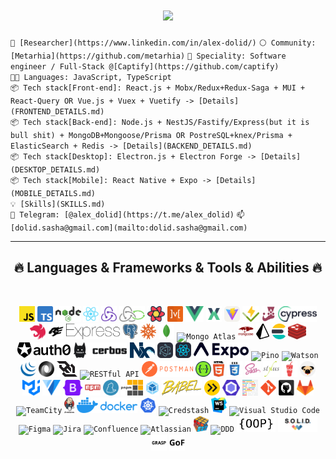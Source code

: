 <h1 align="center">
  <a href="https://git.io/typing-svg">
    <img src="https://readme-typing-svg.herokuapp.com/?font=Fira+Code&weight=600&size=30&center=true&lines=Hello,+There!+👋;I+am+Alex+Dolid....;Nice+to+meet+you!+🙂">
  </a>
</h1>
<code>🔭&nbsp;[Researcher](https://www.linkedin.com/in/alex-dolid/)</code>
<code>⚪ Community: [Metarhia](https://github.com/metarhia)</code>
<code>👷 Speciality: Software engineer / Full-Stack @[Captify](https://github.com/captify)</code><br>
<code>🧑‍💻 Languages: JavaScript, TypeScript</code><br>
<code>📦 Tech stack[Front-end]: React.js + Mobx/Redux+Redux-Saga + MUI + React-Query OR Vue.js + Vuex + Vuetify -> [Details](FRONTEND_DETAILS.md)</code><br>
<code>📦 Tech stack[Back-end]: Node.js + NestJS/Fastify/Express(but it is bull shit) + MongoDB+Mongoose/Prisma OR PostreSQL+knex/Prisma + ElasticSearch + Redis -> [Details](BACKEND_DETAILS.md)</code><br>
<code>📦 Tech stack[Desktop]: Electron.js + Electron Forge -> [Details](DESKTOP_DETAILS.md)</code><br>
<code>📦 Tech stack[Mobile]: React Native + Expo -> [Details](MOBILE_DETAILS.md)</code><br>
<code>💡 [Skills](SKILLS.md)</code><br>
<code>💬 Telegram: [@alex_dolid](https://t.me/alex_dolid)</code>
<code>📫 [dolid.sasha@gmail.com](mailto:dolid.sasha@gmail.com)</code>
<hr>
<h2 align="center">🔥 Languages & Frameworks & Tools & Abilities 🔥</h2>
<br>
<p align="center">
  <code><img title="JavaScript" height="25" src="images/javascript.svg"></code>
  <code><img title="TypeScript" height="25" src="images/typescript.svg"></code>
  <code><img title="Node.js" height="25" src="images/nodejs.svg"></code>
  <code><img title="React" height="25" src="images/react.svg"></code>
  <code><img title="Redux" height="25" src="images/redux.svg"></code>
  <code><img title="Redux-Saga" height="25" src="images/redux-saga.svg"></code>
  <code><img title="React Query" height="25" src="images/react-query.svg"></code>
  <code><img title="MobX" height="25" src="images/mobx.svg"></code>
  <code><img title="Vue" height="25" src="images/vue.svg"></code>
  <code><img title="Vuex" height="25" src="images/vuex.svg"></code>
  <code><img title="Vite" height="25" src="images/vite.svg"></code>
  <code><img title="Vitest" height="25" src="images/vitest.svg"></code>
  <code><img title="Jest" height="25" src="images/jest.svg"></code>
  <code><img title="Cypress" height="25" src="images/cypress.svg"></code>
  <code><img title="NestJS" height="25" src="images/nestjs.svg"></code>
  <code><img title="Fastify" height="25" src="images/fastify.svg"></code>
  <code><img title="Express" height="25" src="images/express.svg"></code>
  <code><img title="PostgreSQL" height="25" src="images/postgresql.svg"></code>
  <code><img title="Knex" height="25" src="images/knex.svg"></code>
  <code><img title="MongoDB" height="25" src="images/mongodb.svg"></code>
  <code><img title="Mongo Atlas" height="25" src="images/mongo-atlas.svg"></code>
  <code><img title="Mongoose" height="25" src="images/mongoose.svg"></code>
  <code><img title="Prisma" height="25" src="images/prisma.svg"></code>
  <code><img title="ElasticSearch" height="25" src="images/elasticsearch.svg"></code>
  <code><img title="Redis" height="25" src="images/redis.svg"></code>
  <code><img title="Auth0" height="25" src="images/auth0.svg"></code>
  <code><img title="Cerbos" height="25" src="images/cerbos.svg"></code>
  <code><img title="NX" height="25" src="images/nx.svg"></code>
  <code><img title="Electron.js" height="25" src="images/electron.svg"></code>
  <code><img title="React Native" height="25" src="images/react-native.svg"></code>
  <code><img title="Expo" height="25" src="images/expo.svg"></code>
  <code><img title="Pino" height="25" src="images/pino.svg"></code>
  <code><img title="Watson" height="25" src="images/watson.svg"></code>
  <code><img title="JQuery" height="25" src="images/jquery.svg"></code>
  <code><img title="JSON" height="25" src="images/json.svg"></code>
  <code><img title="Websocket" height="25" src="images/websocket.svg"></code>
  <code><img title="RESTful API" height="25" src="images/restfullapi.svg"></code>
  <code><img title="Postman" height="25" src="images/postman.svg"></code>
  <code><img title="Swagger" height="25" src="images/swagger.svg"></code>
  <code><img title="HTML5" height="25" src="images/html5.svg"></code>
  <code><img title="CSS3" height="25" src="images/css3.svg"></code>
  <code><img title="SASS" height="25" src="images/sass.svg"></code>
  <code><img title="Stylus" height="25" src="images/stylus.svg"></code>
  <code><img title="Gulp" height="25" src="images/gulp.svg"></code>
  <code><img title="Pug" height="25" src="images/pug.svg"></code>
  <code><img title="Material UI" height="25" src="images/mui.svg"></code>
  <code><img title="Vuetify" height="25" src="images/vuetify.svg"></code>
  <code><img title="Bootstrap" height="25" src="images/bootstrap.svg"></code>
  <code><img title="npm" height="25" src="images/npm.svg"></code>
  <code><img title="Yarn" height="25" src="images/yarn.svg"></code>
  <code><img title="PNPM" height="25" src="images/pnpm.svg"></code>
  <code><img title="Webpack" height="25" src="images/webpack.svg"></code>
  <code><img title="Babel.js" height="25" src="images/babel.svg"></code>
  <code><img title="esbuild" height="25" src="images/esbuild.svg"></code>
  <code><img title="eslint" height="25" src="images/eslint.svg"></code>
  <code><img title="prettier" height="25" src="images/prettier.svg"></code>
  <code><img title="Git" height="25" src="images/git.svg"></code>
  <code><img title="GitHub" height="25" src="images/github.svg"></code>
  <code><img title="GitLab" height="25" src="images/gitlab.svg"></code>
  <code><img title="TeamCity" height="25" src="images/teamcityb.svg"></code>
  <code><img title="Jenkins" height="25" src="images/jenkins.svg"></code>
  <code><img title="Docker" height="25" src="images/docker.svg"></code>
  <code><img title="Kubernetes" height="25" src="images/kubernetes.svg"></code>
  <code><img title="Credstash" height="25" src="images/credstash.svg"></code>
  <code><img title="WebStorm" height="25" src="images/webstorm.svg"></code>
  <code><img title="Visual Studio Code" height="25" src="images/vscode.png"></code>
  <code><img title="Figma" height="25" src="images/figma.png"></code>
  <code><img title="Jira" height="25" src="images/jira.png"></code>
  <code><img title="Confluence" height="25" src="images/confluence.png"></code>
  <code><img title="Atlassian" height="25" src="images/atlassian.png"></code>
  <code><img title="Problem Solving" height="25" src="images/problemSolving.png"></code>
  <code><img title="DDD" height="25" src="images/ddd.png"></code>
  <code><img title="OOP" height="25" src="images/oop.png"></code>
  <code><img title="SOLID" height="25" src="images/solid.png"></code>
  <code><img title="GRASP" height="25" src="images/grasp.png"></code>
  <code><img title="GoF" height="25" src="images/gof.png"></code>
</p>

